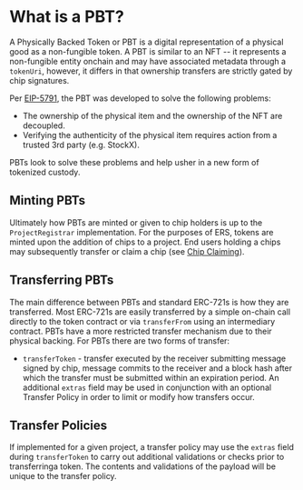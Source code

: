 # What is a PBT?
A Physically Backed Token or PBT is a digital representation of a physical good as a non-fungible token. A PBT is similar to an NFT -- it represents a non-fungible entity onchain and may have associated metadata through a `tokenUri`, however, it differs in that ownership transfers are strictly gated by chip signatures. 

Per [EIP-5791](https://eips.ethereum.org/EIPS/eip-5791), the PBT was developed to solve the following problems:
- The ownership of the physical item and the ownership of the NFT are decoupled.
- Verifying the authenticity of the physical item requires action from a trusted 3rd party (e.g. StockX).

PBTs look to solve these problems and help usher in a new form of tokenized custody.

## Minting PBTs
Ultimately how PBTs are minted or given to chip holders is up to the `ProjectRegistrar` implementation. For the purposes of ERS, tokens are minted upon the addition of chips to a project. End users holding a chips may subsequently transfer or claim a chip (see [Chip Claiming](chip-claim.md)).

## Transferring PBTs
The main difference between PBTs and standard ERC-721s is how they are transferred. Most ERC-721s are easily transferred by a simple on-chain call directly to the token contract or via `transferFrom` using an intermediary contract. PBTs have a more restricted transfer mechanism due to their physical backing. For PBTs there are two forms of transfer:
- `transferToken` - transfer executed by the receiver submitting message signed by chip, message commits to the receiver and a block hash after which the transfer must be submitted within an expiration period. An additional `extras` field may be used in conjunction with an optional Transfer Policy in order to limit or modify how transfers occur.

## Transfer Policies
If implemented for a given project, a transfer policy may use the `extras` field during `transferToken` to carry out additional validations or checks prior to transferringa  token. The contents and validations of the payload will be unique to the transfer policy.
